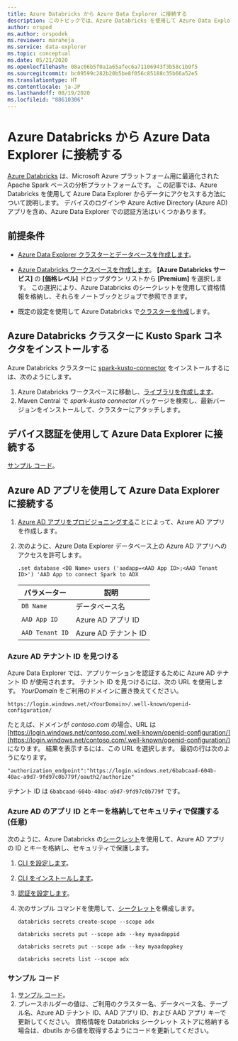```yaml
---
title: Azure Databricks から Azure Data Explorer に接続する
description: このトピックでは、Azure Databricks を使用して Azure Data Explorer からデータにアクセスする方法について説明します。
author: orspod
ms.author: orspodek
ms.reviewer: maraheja
ms.service: data-explorer
ms.topic: conceptual
ms.date: 05/21/2020
ms.openlocfilehash: 08ac06b5f0a1a65afec6a71106943f3b58c1b9f5
ms.sourcegitcommit: bc09599c282b20b5be8f056c85188c35b66a52e5
ms.translationtype: HT
ms.contentlocale: ja-JP
ms.lasthandoff: 08/19/2020
ms.locfileid: "88610306"
---
```

# <a name="connect-to-azure-data-explorer-from-azure-databricks"></a>Azure Databricks から Azure Data Explorer に接続する

[Azure Databricks](https://docs.microsoft.com/azure/azure-databricks/what-is-azure-databricks) は、Microsoft Azure プラットフォーム用に最適化された Apache Spark ベースの分析プラットフォームです。 この記事では、Azure Databricks を使用して Azure Data Explorer からデータにアクセスする方法について説明します。 デバイスのログインや Azure Active Directory (Azure AD) アプリを含め、Azure Data Explorer での認証方法はいくつかあります。
 
## <a name="prerequisites"></a>前提条件

- [Azure Data Explorer クラスターとデータベースを作成します](create-cluster-database-portal.md)。
- [Azure Databricks ワークスペースを作成します](/azure/azure-databricks/quickstart-create-databricks-workspace-portal#create-an-azure-databricks-workspace)。 **[Azure Databricks サービス]** の **[価格レベル]** ドロップダウン リストから **[Premium]** を選択します。 この選択により、Azure Databricks のシークレットを使用して資格情報を格納し、それらをノートブックとジョブで参照できます。

- 既定の設定を使用して Azure Databricks で[クラスターを作成](https://docs.azuredatabricks.net/user-guide/clusters/create.html)します。

 ## <a name="install-the-kusto-spark-connector-on-your-azure-databricks-cluster"></a>Azure Databricks クラスターに Kusto Spark コネクタをインストールする

Azure Databricks クラスターに [spark-kusto-connector](https://mvnrepository.com/artifact/com.microsoft.azure.kusto/spark-kusto-connector) をインストールするには、次のようにします。

1. Azure Databricks ワークスペースに移動し、[ライブラリを作成します](https://docs.azuredatabricks.net/user-guide/libraries.html#create-a-library)。
1. Maven Central で *spark-kusto connector* パッケージを検索し、最新バージョンをインストールして、クラスターにアタッチします。 

## <a name="connect-to-azure-data-explorer-by-using-a-device-authentication"></a>デバイス認証を使用して Azure Data Explorer に接続する

[サンプル コード](https://github.com/Azure/azure-kusto-spark/blob/master/samples/src/main/python/pyKusto.py)。

## <a name="connect-to-azure-data-explorer-by-using-an-azure-ad-app"></a>Azure AD アプリを使用して Azure Data Explorer に接続する

1. [Azure AD アプリをプロビジョニングする](kusto/management/access-control/how-to-provision-aad-app.md)ことによって、Azure AD アプリを作成します。
1. 次のように、Azure Data Explorer データベース上の Azure AD アプリへのアクセスを許可します。

    ```kusto
    .set database <DB Name> users ('aadapp=<AAD App ID>;<AAD Tenant ID>') 'AAD App to connect Spark to ADX
    ```

    | パラメーター | 説明 |
    | - | - |
    | `DB Name` | データベース名 |
    | `AAD App ID` | Azure AD アプリ ID |
    | `AAD Tenant ID` | Azure AD テナント ID |

### <a name="find-your-azure-ad-tenant-id"></a>Azure AD テナント ID を見つける

Azure Data Explorer では、アプリケーションを認証するために Azure AD テナント ID が使用されます。 テナント ID を見つけるには、次の URL を使用します。 *YourDomain* をご利用のドメインに置き換えてください。

```
https://login.windows.net/<YourDomain>/.well-known/openid-configuration/
```

たとえば、ドメインが *contoso.com* の場合、URL は [https://login.windows.net/contoso.com/.well-known/openid-configuration/](https://login.windows.net/contoso.com/.well-known/openid-configuration/) になります。 結果を表示するには、この URL を選択します。 最初の行は次のようになります。 

```
"authorization_endpoint":"https://login.windows.net/6babcaad-604b-40ac-a9d7-9fd97c0b779f/oauth2/authorize"
```

テナント ID は `6babcaad-604b-40ac-a9d7-9fd97c0b779f` です。 

### <a name="store-and-secure-your-azure-ad-app-id-and-key-optional"></a>Azure AD のアプリ ID とキーを格納してセキュリティで保護する (任意)  

次のように、Azure Databricks の[シークレット](https://docs.azuredatabricks.net/user-guide/secrets/index.html#secrets)を使用して、Azure AD アプリの ID とキーを格納し、セキュリティで保護します。

1. [CLI を設定します](https://docs.azuredatabricks.net/user-guide/dev-tools/databricks-cli.html#set-up-the-cli)。
1. [CLI をインストールします](https://docs.azuredatabricks.net/user-guide/dev-tools/databricks-cli.html#install-the-cli)。 
1. [認証を設定します](https://docs.azuredatabricks.net/user-guide/dev-tools/databricks-cli.html#set-up-authentication)。
1. 次のサンプル コマンドを使用して、[シークレット](https://docs.azuredatabricks.net/user-guide/secrets/index.html#secrets)を構成します。

    ```databricks secrets create-scope --scope adx```

    ```databricks secrets put --scope adx --key myaadappid```

    ```databricks secrets put --scope adx --key myaadappkey```

    ```databricks secrets list --scope adx```

### <a name="sample-code"></a>サンプル コード

1. [サンプル コード](https://github.com/Azure/azure-kusto-spark/blob/master/samples/src/main/python/pyKusto.py)。 
1. プレースホルダーの値は、ご利用のクラスター名、データベース名、テーブル名、Azure AD テナント ID、AAD アプリ ID、および AAD アプリ キーで更新してください。 資格情報を Databricks シークレット ストアに格納する場合は、dbutils から値を取得するようにコードを更新してください。
